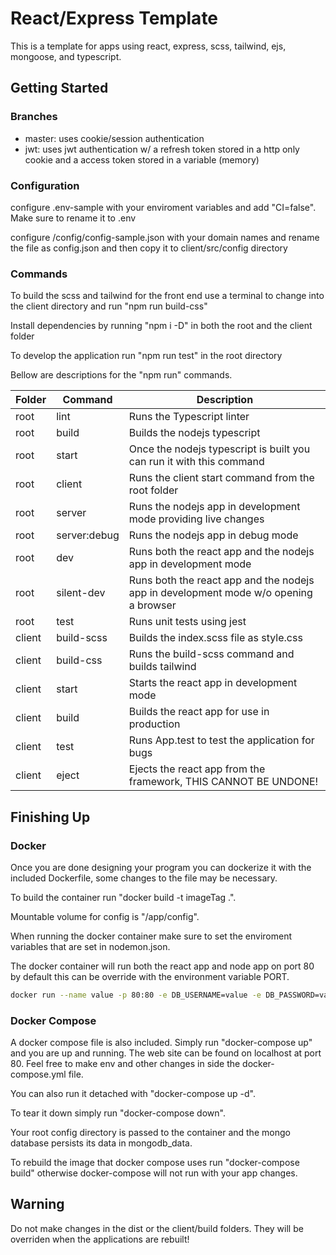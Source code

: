 # React/Express Template

This is a template for apps using react, express, scss, tailwind, ejs, mongoose, and typescript.

## Getting Started

### Branches

- master: uses cookie/session authentication
- jwt: uses jwt authentication w/ a refresh token stored in a http only cookie and a access token stored in a variable (memory)

### Configuration

configure .env-sample with your enviroment variables and add "CI=false". Make sure to rename it to .env

configure /config/config-sample.json with your domain names and rename the file as config.json and then copy it to client/src/config directory

### Commands

To build the scss and tailwind for the front end use a terminal to change into the client directory and run "npm run build-css"

Install dependencies by running "npm i -D" in both the root and the client folder

To develop the application run "npm run test" in the root directory

Bellow are descriptions for the "npm run" commands.

| Folder | Command      | Description                                                                          |
| ------ | ------------ | ------------------------------------------------------------------------------------ |
| root   | lint         | Runs the Typescript linter                                                           |
| root   | build        | Builds the nodejs typescript                                                         |
| root   | start        | Once the nodejs typescript is built you can run it with this command                 |
| root   | client       | Runs the client start command from the root folder                                   |
| root   | server       | Runs the nodejs app in development mode providing live changes                       |
| root   | server:debug | Runs the nodejs app in debug mode                                                    |
| root   | dev          | Runs both the react app and the nodejs app in development mode                       |
| root   | silent-dev   | Runs both the react app and the nodejs app in development mode w/o opening a browser |
| root   | test         | Runs unit tests using jest                                                           |
| client | build-scss   | Builds the index.scss file as style.css                                              |
| client | build-css    | Runs the build-scss command and builds tailwind                                      |
| client | start        | Starts the react app in development mode                                             |
| client | build        | Builds the react app for use in production                                           |
| client | test         | Runs App.test to test the application for bugs                                       |
| client | eject        | Ejects the react app from the framework, THIS CANNOT BE UNDONE!                      |

## Finishing Up

### Docker

Once you are done designing your program you can dockerize it with the included Dockerfile, some changes to the file may be necessary.

To build the container run "docker build -t imageTag .".

Mountable volume for config is "/app/config".

When running the docker container make sure to set the enviroment variables that are set in nodemon.json.

The docker container will run both the react app and node app on port 80 by default this can be override with the environment variable PORT.

```bash
docker run --name value -p 80:80 -e DB_USERNAME=value -e DB_PASSWORD=value -e DB_AUTHSOURCE=admin -e DB_IP=value -e DB_PORT=27017 -e DB_COLLECTION=value -e SECRET=value -v VolPath:/app/config imageTag
```

### Docker Compose

A docker compose file is also included. Simply run "docker-compose up" and you are up and running. The web site can be found on localhost at port 80. Feel free to make env and other changes in side the docker-compose.yml file.

You can also run it detached with "docker-compose up -d".

To tear it down simply run "docker-compose down".

Your root config directory is passed to the container and the mongo database persists its data in mongodb_data.

To rebuild the image that docker compose uses run "docker-compose build" otherwise docker-compose will not run with your app changes.

## Warning

Do not make changes in the dist or the client/build folders. They will be overriden when the applications are rebuilt!
